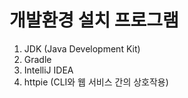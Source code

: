 # 개발환경 설치 프로그램

1. JDK (Java Development Kit)
2. Gradle
3. IntelliJ IDEA
4. httpie (CLI와 웹 서비스 간의 상호작용)
